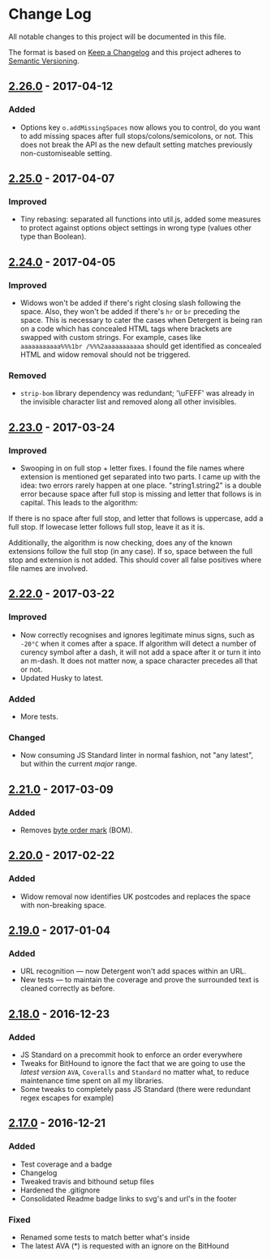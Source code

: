 # Change Log
All notable changes to this project will be documented in this file.

The format is based on [Keep a Changelog](http://keepachangelog.com/)
and this project adheres to [Semantic Versioning](http://semver.org/).

## [2.26.0] - 2017-04-12
### Added
- Options key `o.addMissingSpaces` now allows you to control, do you want to add missing spaces after full stops/colons/semicolons, or not. This does not break the API as the new default setting matches previously non-customiseable setting.

## [2.25.0] - 2017-04-07
### Improved
- Tiny rebasing: separated all functions into util.js, added some measures to protect against options object settings in wrong type (values other type than Boolean).

## [2.24.0] - 2017-04-05
### Improved
- Widows won't be added if there's right closing slash following the space. Also, they won't be added if there's `hr` or `br` preceding the space. This is necessary to cater the cases when Detergent is being ran on a code which has concealed HTML tags where brackets are swapped with custom strings. For example, cases like `aaaaaaaaaaa%%%1br /%%%2aaaaaaaaaaa` should get identified as concealed HTML and widow removal should not be triggered.
### Removed
- `strip-bom` library dependency was redundant; '\uFEFF' was already in the invisible character list and removed along all other invisibles.

## [2.23.0] - 2017-03-24
### Improved
- Swooping in on full stop + letter fixes. I found the file names where extension is mentioned get separated into two parts. I came up with the idea: two errors rarely happen at one place. "string1.string2" is a double error because space after full stop is missing and letter that follows is in capital. This leads to the algorithm:

If there is no space after full stop, and letter that follows is uppercase, add a full stop. If lowecase letter follows full stop, leave it as it is.

Additionally, the algorithm is now checking, does any of the known extensions follow the full stop (in any case). If so, space between the full stop and extension is not added. This should cover all false positives where file names are involved.

## [2.22.0] - 2017-03-22
### Improved
- Now correctly recognises and ignores legitimate minus signs, such as `-20°C` when it comes after a space. If algorithm will detect a number of curency symbol after a dash, it will not add a space after it or turn it into an m-dash. It does not matter now, a space character precedes all that or not.
- Updated Husky to latest.
### Added
- More tests.
### Changed
- Now consuming JS Standard linter in normal fashion, not "any latest", but within the current _major_ range.

## [2.21.0] - 2017-03-09
### Added
- Removes [byte order mark](https://en.wikipedia.org/wiki/Byte_order_mark#UTF-8) (BOM). 

## [2.20.0] - 2017-02-22
### Added
- Widow removal now identifies UK postcodes and replaces the space with non-breaking space.

## [2.19.0] - 2017-01-04
### Added
- URL recognition — now Detergent won't add spaces within an URL.
- New tests — to maintain the coverage and prove the surrounded text is cleaned correctly as before.

## [2.18.0] - 2016-12-23
### Added
- JS Standard on a precommit hook to enforce an order everywhere
- Tweaks for BitHound to ignore the fact that we are going to use the _latest version_ `AVA`, `Coveralls` and `Standard` no matter what, to reduce maintenance time spent on all my libraries.
- Some tweaks to completely pass JS Standard (there were redundant regex escapes for example)

## [2.17.0] - 2016-12-21
### Added
- Test coverage and a badge
- Changelog
- Tweaked travis and bithound setup files
- Hardened the .gitignore
- Consolidated Readme badge links to svg's and url's in the footer

### Fixed
- Renamed some tests to match better what's inside
- The latest AVA (*) is requested with an ignore on the BitHound

[2.17.0]: https://github.com/codsen/detergent/compare/v2.16.0...v2.17.0
[2.18.0]: https://github.com/codsen/detergent/compare/v2.17.0...v2.18.0
[2.19.0]: https://github.com/codsen/detergent/compare/v2.18.0...v2.19.0
[2.20.0]: https://github.com/codsen/detergent/compare/v2.19.0...v2.20.0
[2.21.0]: https://github.com/codsen/detergent/compare/v2.20.0...v2.21.0
[2.22.0]: https://github.com/codsen/detergent/compare/v2.21.0...v2.22.0
[2.23.0]: https://github.com/codsen/detergent/compare/v2.22.0...v2.23.0
[2.24.0]: https://github.com/codsen/detergent/compare/v2.23.0...v2.24.0
[2.25.0]: https://github.com/codsen/detergent/compare/v2.24.0...v2.25.0
[2.26.0]: https://github.com/codsen/detergent/compare/v2.25.0...v2.26.0
